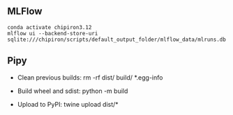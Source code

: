 


## MLFlow
```
conda activate chipiron3.12
mlflow ui --backend-store-uri sqlite:///chipiron/scripts/default_output_folder/mlflow_data/mlruns.db
```


## Pipy

 - Clean previous builds:
rm -rf dist/ build/ *.egg-info

 - Build wheel and sdist:
python -m build

 - Upload to PyPI:
twine upload dist/*
